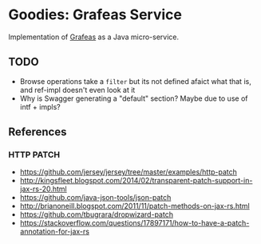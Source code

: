 <!--

    Copyright (c) 2018-present Sonatype, Inc. All rights reserved.

    This program is licensed to you under the Apache License Version 2.0,
    and you may not use this file except in compliance with the Apache License Version 2.0.
    You may obtain a copy of the Apache License Version 2.0 at http://www.apache.org/licenses/LICENSE-2.0.

    Unless required by applicable law or agreed to in writing,
    software distributed under the Apache License Version 2.0 is distributed on an
    "AS IS" BASIS, WITHOUT WARRANTIES OR CONDITIONS OF ANY KIND, either express or implied.
    See the Apache License Version 2.0 for the specific language governing permissions and limitations there under.

-->
# Goodies: Grafeas Service

Implementation of [Grafeas](https://grafeas.io/) as a Java micro-service.

## TODO

* Browse operations take a `filter` but its not defined afaict what that is, and ref-impl doesn't even look at it
* Why is Swagger generating a "default" section?  Maybe due to use of intf + impls?

## References

### HTTP PATCH

* https://github.com/jersey/jersey/tree/master/examples/http-patch
* http://kingsfleet.blogspot.com/2014/02/transparent-patch-support-in-jax-rs-20.html
* https://github.com/java-json-tools/json-patch
* http://brianoneill.blogspot.com/2011/11/patch-methods-on-jax-rs.html
* https://github.com/tbugrara/dropwizard-patch
* https://stackoverflow.com/questions/17897171/how-to-have-a-patch-annotation-for-jax-rs